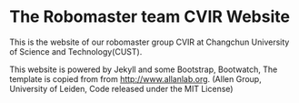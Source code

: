 # The Robomaster team CVIR Website


This is the website of our robomaster group CVIR at Changchun University of Science and Technology(CUST).

This website is powered by Jekyll and some Bootstrap, Bootwatch, The template is copied from from http://www.allanlab.org. (Allen Group, University of Leiden, Code released under the MIT License)
